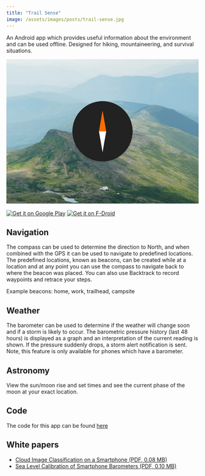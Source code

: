 ```yaml
---
title: "Trail Sense"
image: /assets/images/posts/trail-sense.jpg
---
```


An Android app which provides useful information about the environment and can be used offline. Designed for hiking, mountaineering, and survival situations.

![Promo Image](/assets/images/posts/trail-sense.jpg)

<a class="app-badge" href="https://play.google.com/store/apps/details?id=com.kylecorry.trail_sense&amp;pcampaignid=pcampaignidMKT-Other-global-all-co-prtnr-py-PartBadge-Mar2515-1"><img alt="Get it on Google Play" src="https://play.google.com/intl/en_us/badges/static/images/badges/en_badge_web_generic.png"></a>
<a class="app-badge" href="https://f-droid.org/en/packages/com.kylecorry.trail_sense"><img alt="Get it on F-Droid" src="https://fdroid.gitlab.io/artwork/badge/get-it-on.png"></a>

## Navigation

The compass can be used to determine the direction to North, and when combined with the GPS it can be used to navigate to predefined locations. The predefined locations, known as beacons, can be created while at a location and at any point you can use the compass to navigate back to where the beacon was placed. You can also use Backtrack to record waypoints and retrace your steps.

Example beacons: home, work, trailhead, campsite

## Weather

The barometer can be used to determine if the weather will change soon and if a storm is likely to occur. The barometric pressure history (last 48 hours) is displayed as a graph and an interpretation of the current reading is shown. If the pressure suddenly drops, a storm alert notification is sent. Note, this feature is only available for phones which have a barometer.

## Astronomy

View the sun/moon rise and set times and see the current phase of the moon at your exact location.

## Code

The code for this app can be found [here](https://github.com/kylecorry31/Trail-Sense)

## White papers
- [Cloud Image Classification on a Smartphone (PDF, 0.08 MB)](/assets/pdfs/cloud_image_classification_on_a_smartphone.pdf)
- [Sea Level Calibration of Smartphone Barometers (PDF, 0.10 MB)](/assets/pdfs/sea_level_calibration_of_smartphone_barometers.pdf)